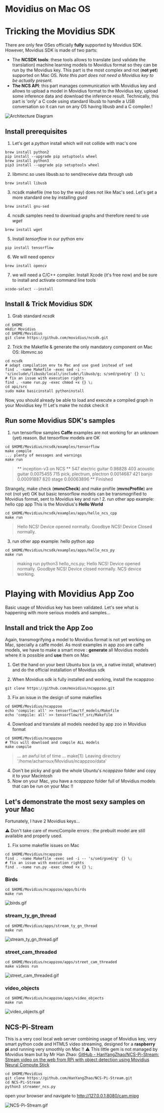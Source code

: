 # Movidius on Mac OS

# Tricking the Movidius SDK
There are only few OSes officially **fully** supported by Movidius SDK.
However, Movidius SDK is made of two parts:
* The **NCSDK tools**: these tools allows to translate (and validate the translation) machine learning models to Movidius format so they can be run by the Movidius key. This part is the most complex and not (**not yet**) supported on Mac OS. 
*Note this part does not need a Movidius key to be actually present.*
* **The NCS API**: this part manages communication with Movidius key and allows to upload a model in Movidius format to the Movidius key, upload some inference data and download the inference result. Technically, this part is 'only' a C code using standard libusb to handle a USB conversation so it can run on any OS having libusb and a C compiler.!


![Architecture Diagram](Images/Movidius_SDK.SVG)
## Install prerequisites

1. Let's get a *python* install which will not collide with mac's one
```
brew install python2
pip install --upgrade pip setuptools wheel
brew install python3
pip3 install --upgrade pip setuptools wheel
```
2. libmvnc.so uses libusb.so to send/receive data through usb
```
brew install libusb
```
3. ncsdk makefile (me too by the way) does not like Mac's sed. Let's get a more standard one by installing *gsed*
```
brew install gnu-sed
```
4. ncsdk samples need to download graphs and therefore need to use *wget*
```
brew install wget
```
5. Install *tensorflow* in our python env
```
pip install tensorflow
```
6. We will need opencv
```
brew install opencv
````
7. we will need a C/C++ compiler. Install Xcode (it's free now) and be sure to install and activate command line tools
```
xcode-select --install
```

## Install & Trick Movidius SDK
1. Grab standard *ncsdk*
```
cd $HOME
mkdir Movidius
cd $HOME/Movidius
git clone https://github.com/movidius/ncsdk.git
```
2. Trick the Makefile & generate the only mandatory component on Mac OS: libmvnc.so
```
cd ncsdk
# adapt compilation env to Mac and use gsed instead of sed
find . -name Makefile -exec sed -i -- 's/include\/libusb/local\/include\/libusb/g; s/sed/gsed/g' {} \;
# fix an issue with execution rights
find . -name run.py -exec chmod +x {} \;
cd api/src
sudo make basicinstall pythoninstall
```
Now, you should already be able to load and execute a compiled graph in your Movidius key !!! Let's make the ncdsk check it

## Run some Movidius SDK's samples

1. run tensorflow samples
**Caffe** examples are not working for an unknown (yet) reason. But tensorflow models are OK
```
cd $HOME/Movidius/ncsdk/examples/tensorflow
make compile
... plenty of messages and warnings
make run
```
>**
inception-v3 on NCS
**
547 electric guitar 0.98828
403 acoustic guitar 0.0075455
715 pick, plectrum, plectron 0.0014687
421 banjo 0.00091887
820 stage 0.00063896
**
Finished

Strangely, make check (**mvncCheck**) and make profile (**mvncProfile**) are not (not yet) OK but basic tensorflow models can be transmogrified to Movidius format, sent to Movidius key and run !
2. run other app example: hello cpp app
This is the Movidius's **Hello World**
```
cd $HOME/Movidius/ncsdk/examples/apps/hello_ncs_cpp
make run
```
>Hello NCS! Device opened normally.
Goodbye NCS!  Device Closed normally.

3. run other app example: hello python app
```
cd $HOME/Movidius/ncsdk/examples/apps/hello_ncs_py
make run
```
>making run
python3 hello_ncs.py;
Hello NCS! Device opened normally.
Goodbye NCS! Device closed normally.
NCS device working.

# Playing with Movidius App Zoo
Basic usage of Movidius key has been validated. Let's see what is happening with more serious models and samples...

## Install and trick the App Zoo

Again, transmogrifying a model to Movidius format is not yet working on Mac, specially a caffe model. As most examples in app zoo are caffe models, we have to make a smart move : **generate** all Movidius models where it is possible and **use** them on Mac
1. Get the hand on your best Ubuntu box (a vm, a native install, whatever) and do the official installation of Movidius sdk

2. When Movidius sdk is fully installed and working, install the ncappzoo
```
git clone https://github.com/movidius/ncappzoo.git
```
3. Fix an issue in the design of some makefiles
```
cd $HOME/Movidius/ncappzoo
echo 'compile: all' >> tensorflow/tf_models/Makefile
echo 'compile: all' >> tensorflow/tf_src/Makefile
```
4. Download and translate all models needed by app zoo in Movidius format
```
cd $HOME/Movidius/ncappzoo
# This will download and compile ALL models
make compile
```
>...
 an awful lot of time
 ...
 make[1]: Leaving directory '/home/acharroux/Movidius/ncappzoo/data'

4. Don't be picky and grab the whole Ubuntu's *ncappzoo* folder and copy it to your Macintosh
5. Now on your Mac, you have a *ncappzoo* folder full of Movidius models that can be run on your Mac !!
## Let's demonstrate the most sexy samples on your Mac
Fortunately, I have 2 Movidius keys...

:warning: Don't take care of mvncCompile errors : the prebuilt model are still available and properly used.

1. Fix some makefile issues on Mac
```
cd $HOME/Movidius/ncappzoo
find . -name Makefile -exec sed -i -- 's/sed/gsed/g' {} \;
# fix an issue with execution rights
find . -name run.py -exec chmod +x {} \;
```
### Birds 

```
cd $HOME/Movidius/ncappzoo/apps/birds
make run
```
![birds.gif](Images/birds.gif)

### stream_ty_gn_thread
```
cd $HOME/Movidius/apps/stream_ty_gn_thread
make run
```
![stream_ty_gn_thread.gif](Images/stream_ty_gn_thread.gif)

### street_cam_threaded
```
cd $HOME/Movidius/ncappzoo/apps/street_cam_threaded
make videos run
```
![street_cam_threaded.gif](Images/street_cam_threaded.gif)

### video_objects
```
cd $HOME/Movidius/ncappzoo/apps/video_objects
make run
```
![video_objects.gif](Images/video_objects.gif)

## NCS-Pi-Stream 
This is a very cool local web server combining usage of Movidius key, very smart python code and HTML5 video streaming, designed for a **raspberry pi** and running very smoothly on Mac !!
:warning: This little gem is not managed by Movidius team but by Mr Han Zhao: [GitHub - HanYangZhao/NCS-Pi-Stream: Stream video on the web from RPi with object detection using Movidius Neural Compute Stick](https://github.com/HanYangZhao/NCS-Pi-Stream)
```
cd $HOME/Movidius
git clone https://github.com/HanYangZhao/NCS-Pi-Stream.git
cd NCS-Pi-Stream
python3 streamer_ncs.py
```
open your browser and navigate to http://127.0.0.1:8080/cam.mjpg

![NCS-Pi-Stream.gif](Images/NCS-Pi-Stream.gif)


